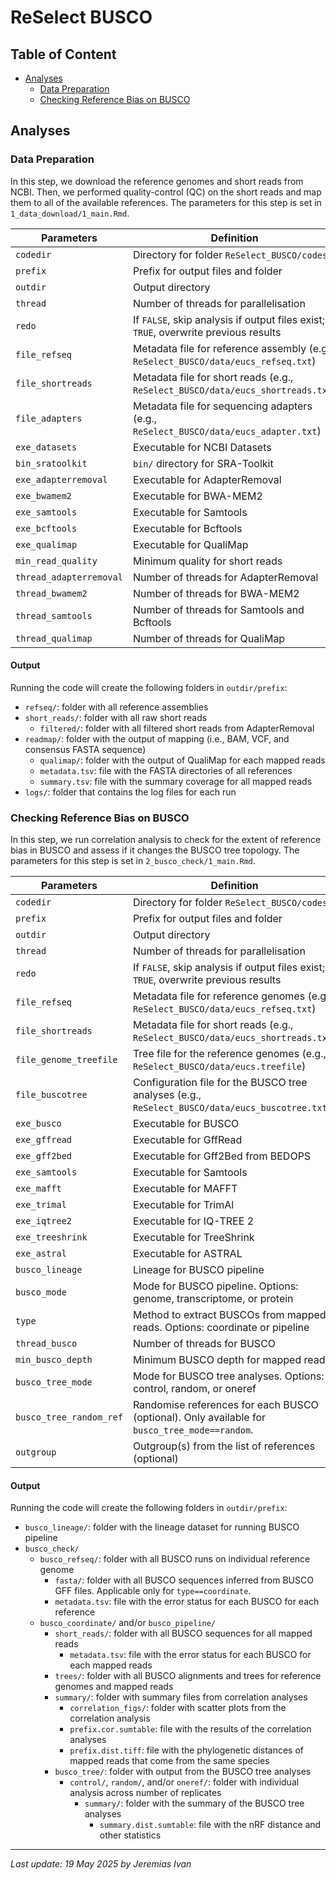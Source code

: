 # ReSelect BUSCO

## Table of Content
- <a href="#analyses">Analyses</a>
    - <a href="#prepare">Data Preparation</a>
    - <a href="#check">Checking Reference Bias on BUSCO</a>

## <a id="analyses">Analyses</a>

### <a id="prepare">Data Preparation</a>
In this step, we download the reference genomes and short reads from NCBI. Then, we performed quality-control (QC) on the short reads and map them to all of the available references. The parameters for this step is set in `1_data_download/1_main.Rmd`.

| Parameters               | Definition                                                                                                                            |
| ------------------------ | ------------------------------------------------------------------------------------------------------------------------------------- |
| `codedir`                | Directory for folder `ReSelect_BUSCO/codes/`                                                                                                  |
| `prefix`                 | Prefix for output files and folder                                                                                                    | 
| `outdir`                 | Output directory                                                                                                                      |
| `thread`                 | Number of threads for parallelisation                                                                                                 |
| `redo`                   | If `FALSE`, skip analysis if output files exist; if `TRUE`, overwrite previous results                                                |
| `file_refseq`            | Metadata file for reference assembly (e.g., `ReSelect_BUSCO/data/eucs_refseq.txt`)                                                            |
| `file_shortreads`        | Metadata file for short reads (e.g., `ReSelect_BUSCO/data/eucs_shortreads.txt`)                                                               |
| `file_adapters`          | Metadata file for sequencing adapters (e.g., `ReSelect_BUSCO/data/eucs_adapter.txt`)                                                          |
| `exe_datasets`           | Executable for NCBI Datasets                                                                                                          |
| `bin_sratoolkit`         | `bin/` directory for SRA-Toolkit                                                                                                      |
| `exe_adapterremoval`     | Executable for AdapterRemoval                                                                                                         |
| `exe_bwamem2`            | Executable for BWA-MEM2                                                                                                               |
| `exe_samtools`           | Executable for Samtools                                                                                                               |
| `exe_bcftools`           | Executable for Bcftools                                                                                                               |
| `exe_qualimap`           | Executable for QualiMap                                                                                                               |
| `min_read_quality`       | Minimum quality for short reads                                                                                                       |
| `thread_adapterremoval`  | Number of threads for AdapterRemoval                                                                                                  |
| `thread_bwamem2`         | Number of threads for BWA-MEM2                                                                                                        |
| `thread_samtools`        | Number of threads for Samtools and Bcftools                                                                                           |
| `thread_qualimap`        | Number of threads for QualiMap                                                                                                        |

#### Output
Running the code will create the following folders in `outdir/prefix`:
- `refseq/`: folder with all reference assemblies
- `short_reads/`: folder with all raw short reads
    - `filtered/`: folder with all filtered short reads from AdapterRemoval
- `readmap/`: folder with the output of mapping (i.e., BAM, VCF, and consensus FASTA sequence)
    - `qualimap/`: folder with the output of QualiMap for each mapped reads
    - `metadata.tsv`: file with the FASTA directories of all references
    - `summary.tsv`: file with the summary coverage for all mapped reads
- `logs/`: folder that contains the log files for each run

### <a id="check">Checking Reference Bias on BUSCO</a>
In this step, we run correlation analysis to check for the extent of reference bias in BUSCO and assess if it changes the BUSCO tree topology. The parameters for this step is set in `2_busco_check/1_main.Rmd`.

| Parameters               | Definition                                                                                                                            |
| ------------------------ | ------------------------------------------------------------------------------------------------------------------------------------- |
| `codedir`                | Directory for folder `ReSelect_BUSCO/codes/`                                                                                          |
| `prefix`                 | Prefix for output files and folder                                                                                                    | 
| `outdir`                 | Output directory                                                                                                                      |
| `thread`                 | Number of threads for parallelisation                                                                                                 |
| `redo`                   | If `FALSE`, skip analysis if output files exist; if `TRUE`, overwrite previous results                                                |
| `file_refseq`            | Metadata file for reference genomes (e.g., `ReSelect_BUSCO/data/eucs_refseq.txt`)                                                     |
| `file_shortreads`        | Metadata file for short reads (e.g., `ReSelect_BUSCO/data/eucs_shortreads.txt`)                                                       |
| `file_genome_treefile`   | Tree file for the reference genomes (e.g., `ReSelect_BUSCO/data/eucs.treefile`)                                                       |
| `file_buscotree`         | Configuration file for the BUSCO tree analyses (e.g., `ReSelect_BUSCO/data/eucs_buscotree.txt`)                                       |
| `exe_busco`              | Executable for BUSCO                                                                                                                  |
| `exe_gffread`            | Executable for GffRead                                                                                                                |
| `exe_gff2bed`            | Executable for Gff2Bed from BEDOPS                                                                                                    |
| `exe_samtools`           | Executable for Samtools                                                                                                               |
| `exe_mafft`              | Executable for MAFFT                                                                                                                  |
| `exe_trimal`             | Executable for TrimAl                                                                                                                 |
| `exe_iqtree2`            | Executable for IQ-TREE 2                                                                                                              |
| `exe_treeshrink`         | Executable for TreeShrink                                                                                                             |
| `exe_astral`             | Executable for ASTRAL                                                                                                                 |
| `busco_lineage`          | Lineage for BUSCO pipeline                                                                                                            |
| `busco_mode`             | Mode for BUSCO pipeline. Options: genome, transcriptome, or protein                                                                   |
| `type`                   | Method to extract BUSCOs from mapped reads. Options: coordinate or pipeline                                                           |
| `thread_busco`           | Number of threads for BUSCO                                                                                                           |
| `min_busco_depth`        | Minimum BUSCO depth for mapped reads                                                                                                  |
| `busco_tree_mode`        | Mode for BUSCO tree analyses. Options: control, random, or oneref                                                                     |
| `busco_tree_random_ref`  | Randomise references for each BUSCO (optional). Only available for `busco_tree_mode==random`.                                         |
| `outgroup`               | Outgroup(s) from the list of references (optional)                                                                                    |

#### Output
Running the code will create the following folders in `outdir/prefix`:
- `busco_lineage/`: folder with the lineage dataset for running BUSCO pipeline
- `busco_check/`
    - `busco_refseq/`: folder with all BUSCO runs on individual reference genome
        - `fasta/`: folder with all BUSCO sequences inferred from BUSCO GFF files. Applicable only for `type==coordinate`.
        - `metadata.tsv`: file with the error status for each BUSCO for each reference
    - `busco_coordinate/` and/or `busco_pipeline/`
        - `short_reads/`: folder with all BUSCO sequences for all mapped reads
            - `metadata.tsv`: file with the error status for each BUSCO for each mapped reads
        - `trees/`: folder with all BUSCO alignments and trees for reference genomes and mapped reads
        - `summary/`: folder with summary files from correlation analyses
            - `correlation_figs/`: folder with scatter plots from the correlation analysis
            - `prefix.cor.sumtable`: file with the results of the correlation analyses
            - `prefix.dist.tiff`: file with the phylogenetic distances of mapped reads that come from the same species
        - `busco_tree/`: folder with output from the BUSCO tree analyses
            - `control/`, `random/`, and/or `oneref/`: folder with individual analysis across number of replicates
                - `summary/`: folder with the summary of the BUSCO tree analyses
                    - `summary.dist.sumtable`: file with the nRF distance and other statistics

---
*Last update: 19 May 2025 by Jeremias Ivan*